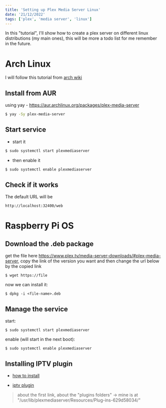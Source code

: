 ```yaml
---
title: 'Setting up Plex Media Server Linux'
date: '21/12/2022'
tags: ['plex', 'media server', 'linux']
---
```


In this "tutorial", I'll show how to create a plex server on different linux distributions (my main ones), this will be more a todo list for me remember in the future.


# Arch Linux

I will follow this tutorial from [arch wiki](https://wiki.archlinux.org/title/plex)

## Install from AUR
using yay - https://aur.archlinux.org/packages/plex-media-server

```bash
$ yay -Sy plex-media-server
```

## Start service
- start it

```bash
$ sudo systemctl start plexmediaserver
```

- then enable it

```bash
$ sudo systemctl enable plexmediaserver
```

## Check if it works
The default URL will be
```text
http://localhost:32400/web
```

# Raspberry Pi OS

## Download the .deb package
get the file here https://www.plex.tv/media-server-downloads/#plex-media-server, copy the link of the version you want and then change the url below by the copied link

`$ wget https://file`

now we can install it:

`$ dpkg -i <file-name>.deb`

## Manage the service
start:

`$ sudo systemctl start plexmediaserver`

enable (will start in the next boot):

`$ sudo systemctl enable plexmediaserver`

## Installing IPTV plugin

- [how to install](https://support.plex.tv/articles/201187656-how-do-i-manually-install-a-plugin/)

- [iptv plugin](https://github.com/Cigaras/IPTV.bundle)


> about the first link, about the "plugins folders" -> mine is at "/usr/lib/plexmediaserver/Resources/Plug-ins-629d58034/"
